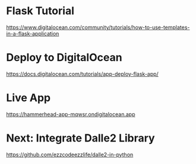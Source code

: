 # Flask Tutorial
https://www.digitalocean.com/community/tutorials/how-to-use-templates-in-a-flask-application

# Deploy to DigitalOcean
https://docs.digitalocean.com/tutorials/app-deploy-flask-app/

# Live App
https://hammerhead-app-mqwsr.ondigitalocean.app

# Next: Integrate Dalle2 Library
https://github.com/ezzcodeezzlife/dalle2-in-python
